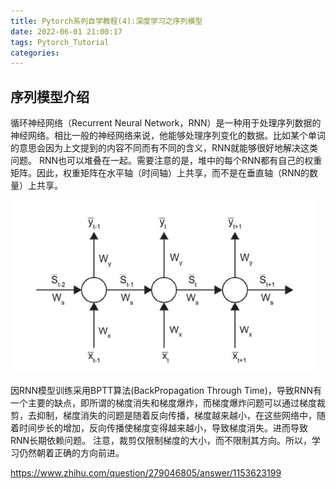 ```yaml
---
title: Pytorch系列自学教程(4):深度学习之序列模型
date: 2022-06-01 21:00:17
tags: Pytorch_Tutorial
categories:
---
```


## 序列模型介绍

循环神经网络（Recurrent Neural Network，RNN）是一种用于处理序列数据的神经网络。相比一般的神经网络来说，他能够处理序列变化的数据。比如某个单词的意思会因为上文提到的内容不同而有不同的含义，RNN就能够很好地解决这类问题。
RNN也可以堆叠在一起。需要注意的是，堆中的每个RNN都有自己的权重矩阵。因此，权重矩阵在水平轴（时间轴）上共享，而不是在垂直轴（RNN的数量）上共享。

![rnn](Pytorch系列自学教程-4-深度学习之序列模型/rnn.jpg)

因RNN模型训练采用BPTT算法(BackPropagation Through Time)，导致RNN有一个主要的缺点，即所谓的梯度消失和梯度爆炸，而梯度爆炸问题可以通过梯度裁剪，去抑制，梯度消失的问题是随着反向传播，梯度越来越小，在这些网络中，随着时间步长的增加，反向传播使梯度变得越来越小，导致梯度消失。进而导致RNN长期依赖问题。
注意，裁剪仅限制梯度的大小，而不限制其方向。所以，学习仍然朝着正确的方向前进。

https://www.zhihu.com/question/279046805/answer/1153623199